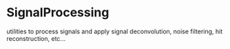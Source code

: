 # SignalProcessing
utilities to process signals and apply signal deconvolution, noise filtering, hit reconstruction, etc...
